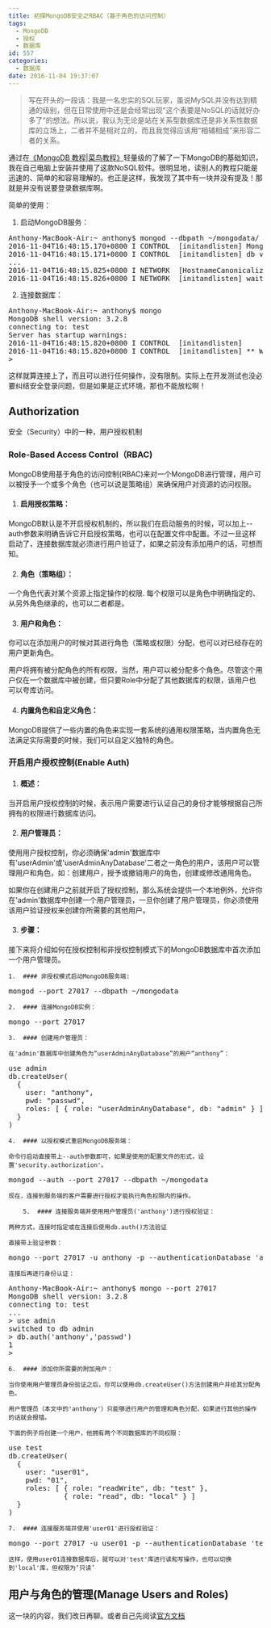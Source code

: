 ```yaml
---
title: 初探MongoDB安全之RBAC（基于角色的访问控制）
tags:
  - MongoDB
  - 授权
  - 数据库
id: 557
categories:
  - 数据库
date: 2016-11-04 19:37:07
---
```


> 写在开头的一段话：我是一名忠实的SQL玩家，虽说MySQL并没有达到精通的级别，但在日常使用中还是会经常出现“这个表要是NoSQL的话就好办多了”的想法。所以说，我认为无论是站在关系型数据库还是非关系性数据库的立场上，二者并不是相对立的，而且我觉得应该用“相辅相成”来形容二者的关系。

通过在[《MongoDB 教程|菜鸟教程》](http://www.runoob.com/mongodb/mongodb-tutorial.html)轻量级的了解了一下MongoDB的基础知识，我在自己电脑上安装并使用了这款NoSQL软件。很明显地，读别人的教程只能是迅速的、简单的和容易理解的。也正是这样，我发现了其中有一块并没有提及！那就是并没有说要登录数据库啊。
<!--more-->

简单的使用：

1.  启动MongoDB服务：
<pre lang="bash">
Anthony-MacBook-Air:~ anthony$ mongod --dbpath ~/mongodata/
2016-11-04T16:48:15.170+0800 I CONTROL  [initandlisten] MongoDB starting : pid=1191 port=27017 dbpath=/Users/anthony/mongodata/ 64-bit host=Anthony-MacBook-Air.local
2016-11-04T16:48:15.171+0800 I CONTROL  [initandlisten] db version v3.2.8
...
2016-11-04T16:48:15.825+0800 I NETWORK  [HostnameCanonicalizationWorker] Starting hostname canonicalization worker
2016-11-04T16:48:15.826+0800 I NETWORK  [initandlisten] waiting for connections on port 27017
</pre>

2.  连接数据库：
<pre lang="bash">
Anthony-MacBook-Air:~ anthony$ mongo
MongoDB shell version: 3.2.8
connecting to: test
Server has startup warnings: 
2016-11-04T16:48:15.820+0800 I CONTROL  [initandlisten] 
2016-11-04T16:48:15.820+0800 I CONTROL  [initandlisten] ** WARNING: soft rlimits too low. Number of files is 256, should be at least 1000
> 
</pre>

这样就算连接上了，而且可以进行任何操作，没有限制。实际上在开发测试也没必要纠结安全登录问题，但是如果是正式环境，那也不能放松啊！

## Authorization

安全（Security）中的一种，用户授权机制

### Role-Based Access Control（RBAC)

MongoDB使用基于角色的访问控制(RBAC)来对一个MongoDB进行管理，用户可以被授予一个或多个角色（也可以说是策略组）来确保用户对资源的访问权限。

1.  #### 启用授权策略：

MongoDB默认是不开启授权机制的，所以我们在启动服务的时候，可以加上--auth参数来明确告诉它开启授权策略，也可以在配置文件中配置。不过一旦这样启动了，连接数据库就必须进行用户验证了，如果之前没有添加用户的话，可想而知。

2.  #### 角色（策略组）：

一个角色代表对某个资源上指定操作的权限. 每个权限可以是角色中明确指定的、从另外角色继承的，也可以二者都是。

3.  #### 用户和角色：

你可以在添加用户的时候对其进行角色（策略或权限）分配，也可以对已经存在的用户更新角色。

用户将拥有被分配角色的所有权限，当然，用户可以被分配多个角色。尽管这个用户仅在一个数据库中被创建，但只要Role中分配了其他数据库的权限，该用户也可以夸库访问。

4.  #### 内置角色和自定义角色：

MongoDB提供了一些内置的角色来实现一套系统的通用权限策略，当内置角色无法满足实际需要的时候，我们可以自定义独特的角色。

### 开启用户授权控制(Enable Auth)

1.  #### 概述：

当开启用户授权控制的时候，表示用户需要进行认证自己的身份才能够根据自己所拥有的权限进行数据库访问。

2.  #### 用户管理员：

使用用户授权控制，你必须确保'admin'数据库中有'userAdmin'或'userAdminAnyDatabase'二者之一角色的用户，该用户可以管理用户和角色，如：创建用户，授予或撤销用户的角色，创建或修改通用角色。

如果你在创建用户之前就开启了授权控制，那么系统会提供一个本地例外，允许你在'admin'数据库中创建一个用户管理员，一旦你创建了用户管理员，你必须使用该用户验证授权来创建你所需要的其他用户。

3.  #### 步骤：

接下来将介绍如何在授权控制和非授权控制模式下的MongoDB数据库中首次添加一个用户管理员。

    1.  #### 非授权模式启动MongoDB服务端:

<pre lang="bash">
mongod --port 27017 --dbpath ~/mongodata
</pre>
    2.  #### 连接MongoDB实例：

<pre lang="bash">
mongo --port 27017
</pre>
    3.  #### 创建用户管理员：

    在'admin'数据库中创建角色为“userAdminAnyDatabase”的用户“anthony”：

<pre lang="bash">
use admin
db.createUser(
  {
    user: "anthony",
    pwd: "passwd",
    roles: [ { role: "userAdminAnyDatabase", db: "admin" } ]
  }
)
</pre>
    4.  #### 以授权模式重启MongoDB服务端：

    命令行启动直接带上--auth参数即可，如果是使用的配置文件的形式，设置'security.authorization'。

<pre lang="bash">
mongod --auth --port 27017 --dbpath ~/mongodata
</pre>

    现在，连接到服务端的客户需要进行授权才能执行角色权限内的操作。

        5.  #### 连接服务端并使用用户管理员('anthony')进行授权验证：

    两种方式，连接时指定或在连接后使用db.auth()方法验证

    直接带上验证参数：

<pre lang="bash">
mongo --port 27017 -u anthony -p --authenticationDatabase 'admin'
</pre>

    连接后再进行身份认证：

<pre lang="bash">
Anthony-MacBook-Air:~ anthony$ mongo --port 27017
MongoDB shell version: 3.2.8
connecting to: test
...
> use admin
switched to db admin
> db.auth('anthony','passwd')
1
> 
</pre>
    6.  #### 添加你所需要的附加用户：

    当你使用用户管理员身份验证之后，你可以使用db.createUser()方法创建用户并给其分配角色。

    用户管理员（本文中的'anthony'）只能够进行用户的管理和角色分配，如果进行其他的操作的话就会报错。

    下面的例子将创建一个用户，他拥有两个不同数据库的不同权限：

<pre lang="bash">
use test
db.createUser(
  {
    user: "user01",
    pwd: "01",
    roles: [ { role: "readWrite", db: "test" },
             { role: "read", db: "local" } ]
  }
)
</pre>
    7.  #### 连接服务端并使用'user01'进行授权验证：

<pre lang="bash">
mongo --port 27017 -u user01 -p --authenticationDatabase 'test'
</pre>

    这样，使用user01连接数据库后，就可以对'test'库进行读和写操作，也可以切换到'local'库，但权限为‘只读’

## 用户与角色的管理(Manage Users and Roles)

这一块的内容，我们改日再聊。或者自己先阅读[官方文档](https://docs.mongodb.com/manual/tutorial/manage-users-and-roles/)